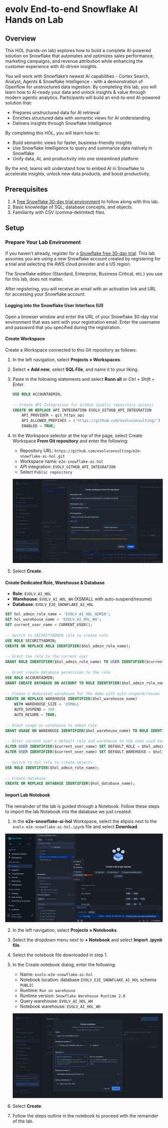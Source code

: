 # evolv End-to-end Snowflake AI Hands on Lab

## Overview

This HOL (hands-on lab) explores how to build a complete AI-powered solution on Snowflake that automates and optimizes sales performance, marketing campaigns, and revenue attribution while enhancing the customer experience with AI-driven insights.

You will work with Snowflake’s newest AI capabilities - Cortex Search, Analyst, Agents & Snowflake Intelligence - with a demonstration of Openflow for unstructured data ingestion.  By completing this lab, you will learn how to AI-ready your data and unlock insights & value through modern agentic analytics.
Participants will build an end-to-end AI-powered solution that:
- Prepares unstructured data for AI retrieval
- Enriches structured data with semantic views for AI understanding
- Delivers insights through Snowflake Intelligence

By completing this HOL, you will learn how to:
- Build semantic views for faster, business-friendly insights
- Use Snowflake Intelligence to query and summarize data natively in Snowflake
- Unify data, AI, and productivity into one streamlined platform

By the end, teams will understand how to embed AI in Snowflake to accelerate insights, unlock new data products, and boost productivity.

## Prerequisites

1. A [free Snowflake 30-day trial environment](https://signup.snowflake.com/) to follow along with this lab.
2. Basic knowledge of SQL, database concepts, and objects.
3. Familiarity with CSV (comma-delimited) files.

## Setup

### Prepare Your Lab Environment
If you haven't already, register for a [Snowflake free 30-day trial](https://signup.snowflake.com/). This lab assumes you are using a new Snowflake account created by registering for a trial and selecting the AWS cloud provider and a US region.

The Snowflake edition (Standard, Enterprise, Business Critical, etc.) you use for this lab, does not matter.

After registering, you will receive an email with an activation link and URL for accessing your Snowflake account.

#### Logging into the Snowflake User Interface (UI)
Open a browser window and enter the URL of your Snowflake 30-day trial environment that was sent with your registration email. Enter the username and password that you specified during the registration.

#### Create Workspace

Create a Workspace connected to this Git repository as follows:
1. In the left navigation, select **Projects » Workspaces**.
2. Select **+ Add new**, select **SQL File**, and name it to  your liking.
3. Paste in the following statements and select **Runn all** or *Ctrl + Shift + Enter*.
    ```sql
    USE ROLE ACCOUNTADMIN;

    -- Create API Integration for GitHub (public repository access)
    CREATE OR REPLACE API INTEGRATION EVOLV_GITHUB_API_INTEGRATION
        API_PROVIDER = git_https_api
        API_ALLOWED_PREFIXES = ('https://github.com/evolvconsulting/')
        ENABLED = TRUE;
    ```
4. In the Workspace selector at the top of the page, select Create Workspace **From Git repository** and enter the following:
    - Repository URL: `https://github.com/evolvconsulting/e2e-snowflake-ai-hol.git`
    - Workspace name: `e2e-snowflake-ai-hol`
    - API integration: `EVOLV_GITHUB_API_INTEGRATION`
    - Select `Public repository`

    ![](https://raw.githubusercontent.com/evolvconsulting/e2e-snowflake-ai-hol/refs/heads/main/img/01.png)

5. Select **Create**.

#### Create Dedicated Role, Warehouse & Database
- **Role**: `EVOLV_AI_HOL`
- **Warehouse**: `EVOLV_AI_HOL_WH` (XSMALL with auto-suspend/resume)
- **Database**: `EVOLV_E2E_SNOWFLAKE_AI_HOL`
```sql
SET hol_admin_role_name = 'EVOLV_AI_HOL_ADMIN';
SET hol_warehouse_name = 'EVOLV_AI_HOL_WH';
SET current_user_name = CURRENT_USER();

-- Switch to SECURITYADMIN role to create role
USE ROLE SECURITYADMIN;
CREATE OR REPLACE ROLE IDENTIFIER($hol_admin_role_name);

-- Grant the role to the current user
GRANT ROLE IDENTIFIER($hol_admin_role_name) TO USER IDENTIFIER($current_user_name);

-- Grant create database permission to the role
USE ROLE ACCOUNTADMIN;
GRANT CREATE DATABASE ON ACCOUNT TO ROLE IDENTIFIER($hol_admin_role_name);

-- Create a dedicated warehouse for the demo with auto-suspend/resume
CREATE OR REPLACE WAREHOUSE IDENTIFIER($hol_warehouse_name)
    WITH WAREHOUSE_SIZE = 'XSMALL'
    AUTO_SUSPEND = 300
    AUTO_RESUME = TRUE;

-- Grant usage on warehouse to admin role
GRANT USAGE ON WAREHOUSE IDENTIFIER($hol_warehouse_name) TO ROLE IDENTIFIER($hol_admin_role_name);

-- Alter current user's default role and warehouse to the ones used here
ALTER USER IDENTIFIER($current_user_name) SET DEFAULT_ROLE = $hol_admin_role_name;
ALTER USER IDENTIFIER($current_user_name) SET DEFAULT_WAREHOUSE = $hol_warehouse_name;

-- Switch to hol role to create objects
USE ROLE IDENTIFIER($hol_admin_role_name);

-- Create database
CREATE OR REPLACE DATABASE IDENTIFIER($hol_database_name);
```

#### Import Lab Notebook
The remainder of the lab is guided through a Notebook. Follow these steps to import the lab Notebook into the database we just created:
1. In the **e2e-snowflake-ai-hol** Workspace, select the elipsis next to the `evolv-e2e-snowflake-ai-hol.ipynb` file and select **Download**.

![](https://raw.githubusercontent.com/evolvconsulting/e2e-snowflake-ai-hol/refs/heads/main/img/02.png)

2. In the left navigation, select **Projects » Notebooks**.
3. Select the dropdown menu next to **+ Notebook** and select **Import .ipynb file**.
4. Select the notebook file downloaded in step 1.
5. In the Create notebook dialog, enter the following:
    - Name: `evolv-e2e-snowflake-ai-hol`
    - Notebook location: database `EVOLV_E2E_SNOWFLAKE_AI_HOL` schema `PUBLIC`
    - Runtime: `Run on warehouse`
    - Runtime version: `Snowflake Warehouse Runtime 2.0`
    - Query warehouse: `EVOLV_AI_HOL_WH`
    - Notebook warehouse: `EVOLV_AI_HOL_WH`

    ![](https://raw.githubusercontent.com/evolvconsulting/e2e-snowflake-ai-hol/refs/heads/main/img/03.png)
    
6. Select **Create**.
7. Follow the steps outline in the notebook to proceed with the remainder of the lab.
